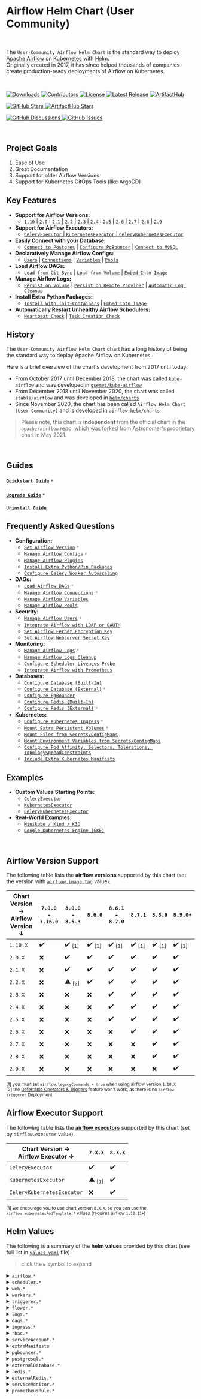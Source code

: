 # Airflow Helm Chart (User Community)

<br>

The `User-Community Airflow Helm Chart` is the standard way to deploy [Apache Airflow](https://airflow.apache.org/) on [Kubernetes](https://kubernetes.io/) with [Helm](https://helm.sh/).
<br>
Originally created in 2017, it has since helped thousands of companies create production-ready deployments of Airflow on Kubernetes.

<br>

<p>
  <a href="https://github.com/airflow-helm/charts/releases">
    <img alt="Downloads" src="https://img.shields.io/github/downloads/airflow-helm/charts/total?style=flat-square&color=28a745">
  </a>
  <a href="https://github.com/airflow-helm/charts/graphs/contributors">
    <img alt="Contributors" src="https://img.shields.io/github/contributors/airflow-helm/charts?style=flat-square&color=28a745">
  </a>
  <a href="https://github.com/airflow-helm/charts/blob/main/LICENSE">
    <img alt="License" src="https://img.shields.io/github/license/airflow-helm/charts?style=flat-square&color=28a745">
  </a>
  <a href="https://github.com/airflow-helm/charts/releases">
    <img alt="Latest Release" src="https://img.shields.io/github/v/release/airflow-helm/charts?style=flat-square&color=6f42c1&label=latest%20release">
  </a>
  <a href="https://artifacthub.io/packages/helm/airflow-helm/airflow">
    <img alt="ArtifactHub" src="https://img.shields.io/static/v1?style=flat-square&color=417598&logo=artifacthub&label=ArtifactHub&message=airflow-helm">
  </a>
</p>

<p>
  <a href="https://github.com/airflow-helm/charts/stargazers">
    <img alt="GitHub Stars" src="https://img.shields.io/github/stars/airflow-helm/charts?style=for-the-badge&color=ffcb2f&label=Support%20with%20%E2%AD%90%20on%20GitHub">
  </a>
  <a href="https://artifacthub.io/packages/helm/airflow-helm/airflow">
    <img alt="ArtifactHub Stars" src="https://img.shields.io/badge/dynamic/json?style=for-the-badge&color=ffcb2f&label=Support%20with%20%E2%AD%90%20on%20ArtifactHub&query=stars&url=https://artifacthub.io/api/v1/packages/af52c9e8-afa6-4443-952f-3d4d17e3be35/stars">
  </a>
</p>

<p>
  <a href="https://github.com/airflow-helm/charts/discussions">
    <img alt="GitHub Discussions" src="https://img.shields.io/github/discussions/airflow-helm/charts?style=for-the-badge&color=17a2b8&label=Start%20a%20Discussion">
  </a>
  <a href="https://github.com/airflow-helm/charts/issues/new/choose">
    <img alt="GitHub Issues" src="https://img.shields.io/github/issues/airflow-helm/charts?style=for-the-badge&color=17a2b8&label=Open%20an%20Issue">
  </a>
</p>

<br>

## Project Goals

1. Ease of Use
2. Great Documentation
3. Support for older Airflow Versions
4. Support for Kubernetes GitOps Tools (like ArgoCD)

## Key Features

- __Support for Airflow Versions:__ 
   - [`1.10` | `2.0` | `2.1` | `2.2` | `2.3` | `2.4` | `2.5` | `2.6` | `2.7` | `2.8` | `2.9`](#airflow-version-support)
- __Support for Airflow Executors:__ 
   - [`CeleryExecutor` | `KubernetesExecutor` | `CeleryKubernetesExecutor`](#airflow-executor-support)
- __Easily Connect with your Database:__
   - [`Connect to Postgres`](https://github.com/airflow-helm/charts/tree/main/charts/airflow/docs/faq/database/external-database.md#option-1---postgres) |
     [`Configure PgBouncer`](https://github.com/airflow-helm/charts/tree/main/charts/airflow/docs/faq/database/pgbouncer.md) |
     [`Connect to MySQL`](https://github.com/airflow-helm/charts/tree/main/charts/airflow/docs/faq/database/external-database.md#option-2---mysql)
- __Declaratively Manage Airflow Configs:__
   - [`Users`](https://github.com/airflow-helm/charts/tree/main/charts/airflow/docs/faq/security/airflow-users.md) |
     [`Connections`](https://github.com/airflow-helm/charts/tree/main/charts/airflow/docs/faq/dags/airflow-connections.md) |
     [`Variables`](https://github.com/airflow-helm/charts/tree/main/charts/airflow/docs/faq/dags/airflow-variables.md) |
     [`Pools`](https://github.com/airflow-helm/charts/tree/main/charts/airflow/docs/faq/dags/airflow-pools.md)
- __Load Airflow DAGs:__
   - [`Load from Git-Sync`](https://github.com/airflow-helm/charts/tree/main/charts/airflow/docs/faq/dags/load-dag-definitions.md#option-1---git-sync-sidecar) |
     [`Load from Volume`](https://github.com/airflow-helm/charts/tree/main/charts/airflow/docs/faq/dags/load-dag-definitions.md#option-2---persistent-volume-claim) |
     [`Embed Into Image`](https://github.com/airflow-helm/charts/tree/main/charts/airflow/docs/faq/dags/load-dag-definitions.md#option-3---embedded-into-container-image)
- __Manage Airflow Logs:__
   - [`Persist on Volume`](https://github.com/airflow-helm/charts/tree/main/charts/airflow/docs/faq/monitoring/log-persistence.md#option-1---persistent-volume-claim) |
     [`Persist on Remote Provider`](https://github.com/airflow-helm/charts/tree/main/charts/airflow/docs/faq/monitoring/log-persistence.md#option-2---remote-providers) |
     [`Automatic Log Cleanup`](https://github.com/airflow-helm/charts/tree/main/charts/airflow/docs/faq/monitoring/log-cleanup.md)
- __Install Extra Python Packages:__
   - [`Install with Init-Containers`](https://github.com/airflow-helm/charts/tree/main/charts/airflow/docs/faq/configuration/extra-python-packages.md#option-1---init-containers) |
     [`Embed Into Image`](https://github.com/airflow-helm/charts/tree/main/charts/airflow/docs/faq/configuration/extra-python-packages.md#option-2---embedded-into-container-image)
- __Automatically Restart Unhealthy Airflow Schedulers:__
   - [`Heartbeat Check`](https://github.com/airflow-helm/charts/tree/main/charts/airflow/docs/faq/monitoring/scheduler-liveness-probe.md#scheduler-heartbeat-check) |
     [`Task Creation Check`](https://github.com/airflow-helm/charts/tree/main/charts/airflow/docs/faq/monitoring/scheduler-liveness-probe.md#scheduler-task-creation-check)

## History

The `User-Community Airflow Helm Chart` chart has a long history of being the standard way to deploy Apache Airflow on Kubernetes.

Here is a brief overview of the chart's development from 2017 until today:

- From October 2017 until December 2018, the chart was called `kube-airflow` and was developed in [`gsemet/kube-airflow`](https://github.com/gsemet/kube-airflow)
- From December 2018 until November 2020, the chart was called `stable/airflow` and was developed in [`helm/charts`](https://github.com/helm/charts/tree/master/stable/airflow)
- Since November 2020, the chart has been called `Airflow Helm Chart (User Community)` and is developed in `airflow-helm/charts`

> Please note, this chart is __independent__ from the official chart in the `apache/airflow` repo, which was forked from Astronomer's proprietary chart in May 2021.

<br>

## Guides

#### [`Quickstart Guide`](https://github.com/airflow-helm/charts/tree/main/charts/airflow/docs/guides/quickstart.md) <sup><sub>⭐</sub></sup> <a id="quickstart-guide"></a>

#### [`Upgrade Guide`](https://github.com/airflow-helm/charts/tree/main/charts/airflow/docs/guides/upgrade.md) <sup><sub>⭐</sub></sup> <a id="upgrade"></a>

#### [`Uninstall Guide`](https://github.com/airflow-helm/charts/tree/main/charts/airflow/docs/guides/uninstall.md) <a id="uninstall"></a>

## Frequently Asked Questions

- __Configuration:__
  - [`Set Airflow Version`](https://github.com/airflow-helm/charts/tree/main/charts/airflow/docs/faq/configuration/airflow-version.md) <sup><sub>⭐</sub></sup> <a id="how-to-use-a-specific-version-of-airflow"></a>
  - [`Manage Airflow Configs`](https://github.com/airflow-helm/charts/tree/main/charts/airflow/docs/faq/configuration/airflow-configs.md) <sup><sub>⭐</sub></sup> <a id="how-to-set-airflow-configs"></a>
  - [`Manage Airflow Plugins`](https://github.com/airflow-helm/charts/tree/main/charts/airflow/docs/faq/configuration/airflow-plugins.md)
  - [`Install Extra Python/Pip Packages`](https://github.com/airflow-helm/charts/tree/main/charts/airflow/docs/faq/configuration/extra-python-packages.md) <a id="how-to-install-extra-pip-packages"></a>
  - [`Configure Celery Worker Autoscaling`](https://github.com/airflow-helm/charts/tree/main/charts/airflow/docs/faq/configuration/autoscaling-celery-workers.md) <a id="how-to-set-up-celery-worker-autoscaling"></a>
- __DAGs:__
  - [`Load Airflow DAGs`](https://github.com/airflow-helm/charts/tree/main/charts/airflow/docs/faq/dags/load-dag-definitions.md) <sup><sub>⭐</sub></sup> <a id="how-to-store-dags"></a>
  - [`Manage Airflow Connections`](https://github.com/airflow-helm/charts/tree/main/charts/airflow/docs/faq/dags/airflow-connections.md) <sup><sub>⭐</sub></sup> <a id="how-to-create-airflow-connections"></a>
  - [`Manage Airflow Variables`](https://github.com/airflow-helm/charts/tree/main/charts/airflow/docs/faq/dags/airflow-variables.md) <a id="how-to-create-airflow-variables"></a>
  - [`Manage Airflow Pools`](https://github.com/airflow-helm/charts/tree/main/charts/airflow/docs/faq/dags/airflow-pools.md) <a id="how-to-create-airflow-pools"></a>
- __Security:__
  - [`Manage Airflow Users`](https://github.com/airflow-helm/charts/tree/main/charts/airflow/docs/faq/security/airflow-users.md) <sup><sub>⭐</sub></sup> <a id="how-to-create-airflow-users"></a>
  - [`Integrate Airflow with LDAP or OAUTH`](https://github.com/airflow-helm/charts/tree/main/charts/airflow/docs/faq/security/ldap-oauth.md) <a id="how-to-authenticate-airflow-users-with-ldapoauth"></a>
  - [`Set Airflow Fernet Encryption Key`](https://github.com/airflow-helm/charts/tree/main/charts/airflow/docs/faq/security/set-fernet-key.md) <a id="how-to-set-a-custom-fernet-encryption-key"></a>
  - [`Set Airflow Webserver Secret Key`](https://github.com/airflow-helm/charts/tree/main/charts/airflow/docs/faq/security/set-webserver-secret-key.md) <a id="how-to-set-a-custom-webserver-secret_key"></a>
- __Monitoring:__
  - [`Manage Airflow Logs`](https://github.com/airflow-helm/charts/tree/main/charts/airflow/docs/faq/monitoring/log-persistence.md) <sup><sub>⭐</sub></sup> <a id="how-to-persist-airflow-logs"></a>
  - [`Manage Airflow Logs Cleanup`](https://github.com/airflow-helm/charts/tree/main/charts/airflow/docs/faq/monitoring/log-cleanup.md)
  - [`Configure Scheduler Liveness Probe`](https://github.com/airflow-helm/charts/tree/main/charts/airflow/docs/faq/monitoring/scheduler-liveness-probe.md) <a id="how-to-configure-the-scheduler-liveness-probe"></a>
  - [`Integrate Airflow with Prometheus`](https://github.com/airflow-helm/charts/tree/main/charts/airflow/docs/faq/monitoring/prometheus.md) <a id="how-to-integrate-airflow-with-prometheus"></a>
- __Databases:__
  - [`Configure Database (Built-In)`](https://github.com/airflow-helm/charts/tree/main/charts/airflow/docs/faq/database/embedded-database.md) <a id="how-to-use-the-embedded-postgres"></a>
  - [`Configure Database (External)`](https://github.com/airflow-helm/charts/tree/main/charts/airflow/docs/faq/database/external-database.md) <sup><sub>⭐</sub></sup> <a id="how-to-use-an-external-database"></a>
  - [`Configure PgBouncer`](https://github.com/airflow-helm/charts/tree/main/charts/airflow/docs/faq/database/pgbouncer.md)
  - [`Configure Redis (Built-In)`](https://github.com/airflow-helm/charts/tree/main/charts/airflow/docs/faq/database/embedded-redis.md)
  - [`Configure Redis (External)`](https://github.com/airflow-helm/charts/tree/main/charts/airflow/docs/faq/database/external-redis.md) <sup><sub>⭐</sub></sup> <a id="how-to-use-an-external-redis"></a>
- __Kubernetes:__
  - [`Configure Kubernetes Ingress`](https://github.com/airflow-helm/charts/tree/main/charts/airflow/docs/faq/kubernetes/ingress.md) <sup><sub>⭐</sub></sup> <a id="how-to-set-up-an-ingress"></a>
  - [`Mount Extra Persistent Volumes`](https://github.com/airflow-helm/charts/tree/main/charts/airflow/docs/faq/kubernetes/mount-persistent-volumes.md) <sup><sub>⭐</sub></sup>
  - [`Mount Files from Secrets/ConfigMaps`](https://github.com/airflow-helm/charts/tree/main/charts/airflow/docs/faq/kubernetes/mount-files.md) <a id="how-to-mount-secretsconfigmaps-as-files-on-workers"></a>
  - [`Mount Environment Variables from Secrets/ConfigMaps`](https://github.com/airflow-helm/charts/tree/main/charts/airflow/docs/faq/kubernetes/mount-environment-variables.md) <a id="how-to-create-airflow-variables"></a>
  - [`Configure Pod Affinity, Selectors, Tolerations, TopologySpreadConstraints`](https://github.com/airflow-helm/charts/tree/main/charts/airflow/docs/faq/kubernetes/affinity-node-selectors-tolerations.md) <a id="how-to-use-pod-affinity-nodeselector-and-tolerations"></a>
  - [`Include Extra Kubernetes Manifests`](https://github.com/airflow-helm/charts/tree/main/charts/airflow/docs/faq/kubernetes/extra-manifests.md) <a id="how-to-add-extra-manifests"></a>

## Examples

- __Custom Values Starting Points:__
  - [`CeleryExecutor`](sample-values-CeleryExecutor.yaml)
  - [`KubernetesExecutor`](sample-values-KubernetesExecutor.yaml)
  - [`CeleryKubernetesExecutor`](sample-values-CeleryKubernetesExecutor.yaml)
- __Real-World Examples:__
  - [`Minikube / Kind / K3D`](https://github.com/airflow-helm/charts/tree/main/charts/airflow/examples/minikube)
  - [`Google Kubernetes Engine (GKE)`](https://github.com/airflow-helm/charts/tree/main/charts/airflow/examples/google-gke)

<br>

## Airflow Version Support

The following table lists the __airflow versions__ supported by this chart (set the version with [`airflow.image.tag`](https://github.com/airflow-helm/charts/tree/main/charts/airflow/docs/faq/configuration/airflow-version.md) value).

Chart Version → <br> Airflow Version ↓  | `7.0.0` - `7.16.0` | `8.0.0` - `8.5.3` | `8.6.0` | `8.6.1` - `8.7.0` | `8.7.1` | `8.8.0` | `8.9.0+`
--- | --- | --- | --- | --- | --- | --- | ---
`1.10.X` | ✔️ | ✔️ <sub>[1]</sub> | ✔️️ <sub>[1]</sub> | ✔️️ <sub>[1]</sub> | ✔️️ <sub>[1]</sub> | ✔️️ <sub>[1]</sub> | ✔️️ <sub>[1]</sub>
`2.0.X` | ❌ | ✔️ | ✔️ | ✔️ | ✔️️ | ✔️️ | ✔️️
`2.1.X` | ❌ | ✔️ | ✔️ | ✔️ | ✔️️ | ✔️️ | ✔️️
`2.2.X` | ❌ | ⚠️ <sub>[2]</sub> | ✔️️ | ✔️ | ✔️️ | ✔️️ | ✔️️
`2.3.X` | ❌ | ❌ | ❌ | ✔️️ | ✔️️ | ✔️️ | ✔️️
`2.4.X` | ❌ | ❌ | ❌ | ✔️️ | ✔️️ | ✔️️ | ✔️️
`2.5.X` | ❌ | ❌ | ❌ | ✔️️ | ✔️️ | ✔️️ | ✔️️
`2.6.X` | ❌ | ❌ | ❌ | ❌ | ✔️️ | ✔️️ | ✔️️
`2.7.X` | ❌ | ❌ | ❌ | ❌ | ❌ | ✔️️ | ✔️️
`2.8.X` | ❌ | ❌ | ❌ | ❌ | ❌ | ✔️️ | ✔️️
`2.9.X` | ❌ | ❌ | ❌ | ❌ | ❌ | ❌️ | ✔️️

<sub>[1] you must set `airflow.legacyCommands = true` when using airflow version `1.10.X`</sub><br>
<sub>[2] the [Deferrable Operators & Triggers](https://airflow.apache.org/docs/apache-airflow/stable/concepts/deferring.html) feature won't work, as there is no `airflow triggerer` Deployment</sub>

## Airflow Executor Support

The following table lists the [__airflow executors__](https://airflow.apache.org/docs/apache-airflow/stable/executor/index.html) supported by this chart (set by `airflow.executor` value).

Chart Version → <br> Airflow Executor ↓ | `7.X.X` | `8.X.X` | 
--- | --- | ---
`CeleryExecutor` | ✔️ | ✔️
`KubernetesExecutor` | ⚠️️ <sub>[1]</sub> | ✔️
`CeleryKubernetesExecutor` | ❌ | ✔️

<sub>[1] we encourage you to use chart version `8.X.X`, so you can use the `airflow.kubernetesPodTemplate.*` values (requires airflow `1.10.11+`) </sub>

## Helm Values

The following is a summary of the __helm values__ provided by this chart (see full list in [`values.yaml`](https://github.com/airflow-helm/charts/tree/main/charts/airflow/values.yaml) file).

> click the `▶` symbol to expand

<details>
<summary><code>airflow.*</code></summary>

Parameter | Description | Default
--- | --- | ---
`airflow.legacyCommands` | if we use legacy 1.10 airflow commands | `false`
`airflow.image.*` | configs for the airflow container image | `<see values.yaml>`
`airflow.executor` | the airflow executor type to use | `CeleryExecutor`
`airflow.fernetKey` | the fernet encryption key (sets `AIRFLOW__CORE__FERNET_KEY`) | `7T512UXSSmBOkpWimFHIVb8jK6lfmSAvx4mO6Arehnc=`
`airflow.webserverSecretKey` | the secret_key for flask (sets `AIRFLOW__WEBSERVER__SECRET_KEY`) | `THIS IS UNSAFE!`
`airflow.config` | environment variables for airflow configs | `{}`
`airflow.users` | a list of users to create | `<see values.yaml>`
`airflow.usersTemplates` | bash-like templates to be used in `airflow.users` | `<see values.yaml>`
`airflow.usersUpdate` | if we create a Deployment to perpetually sync `airflow.users` | `true`
`airflow.connections` | a list airflow connections to create | `<see values.yaml>`
`airflow.connectionsTemplates` | bash-like templates to be used in `airflow.connections` | `<see values.yaml>`
`airflow.connectionsUpdate` | if we create a Deployment to perpetually sync `airflow.connections` | `true`
`airflow.variables` | a list airflow variables to create | `<see values.yaml>`
`airflow.variablesTemplates` | bash-like templates to be used in `airflow.variables` | `<see values.yaml>`
`airflow.variablesUpdate` | if we create a Deployment to perpetually sync `airflow.variables` | `true`
`airflow.pools` | a list airflow pools to create | `<see values.yaml>`
`airflow.poolsUpdate` | if we create a Deployment to perpetually sync `airflow.pools` | `true`
`airflow.defaultNodeSelector` | default nodeSelector for airflow Pods (is overridden by pod-specific values) | `{}`
`airflow.defaultAffinity` | default affinity configs for airflow Pods (is overridden by pod-specific values) | `{}`
`airflow.defaultTolerations` | default toleration configs for airflow Pods (is overridden by pod-specific values) | `[]`
`airflow.defaultTopologySpreadConstraints` | default topologySpreadConstraints for airflow Pods (is overridden by pod-specific values) | `[]`
`airflow.defaultSecurityContext` | default securityContext configs for Pods (is overridden by pod-specific values) | `{fsGroup: 0}`
`airflow.defaultContainerSecurityContext` | default securityContext for Containers in airflow Pods | `{}`
`airflow.podAnnotations` | extra annotations for airflow Pods | `{}`
`airflow.extraPipPackages` | extra pip packages to install in airflow Pods | `[]`
`airflow.protectedPipPackages` | pip packages that are protected from upgrade/downgrade by `extraPipPackages` | `["apache-airflow"]`
`airflow.extraEnv` | extra environment variables for the airflow Pods | `[]`
`airflow.extraContainers` | extra containers for the airflow Pods | `[]`
`airflow.extraInitContainers` | extra init-containers for the airflow Pods | `[]`
`airflow.extraVolumeMounts` | extra VolumeMounts for the airflow Pods | `[]`
`airflow.extraVolumes` | extra Volumes for the airflow Pods | `[]`
`airflow.clusterDomain` | kubernetes cluster domain name | `cluster.local`
`airflow.initContainers.*` | airflow init-containers | `<see values.yaml>`
`airflow.localSettings.*` | airflow_local_settings.py | `<see values.yaml>`
`airflow.kubernetesPodTemplate.*` | pod_template.yaml | `<see values.yaml>`
`airflow.dbMigrations.*` | db-migrations Deployment | `<see values.yaml>`
`airflow.sync.*` | Sync Deployments | `<see values.yaml>`

<hr>
</details>

<details>
<summary><code>scheduler.*</code></summary>

Parameter | Description | Default
--- | --- | ---
`scheduler.replicas` | the number of scheduler Pods to run | `1`
`scheduler.resources` | resource requests/limits for the scheduler Pods | `{}`
`scheduler.nodeSelector` | the nodeSelector configs for the scheduler Pods | `{}`
`scheduler.affinity` | the affinity configs for the scheduler Pods | `{}`
`scheduler.tolerations` | the toleration configs for the scheduler Pods | `[]`
`scheduler.topologySpreadConstraints` | the topologySpreadConstraints configs for the scheduler Pods | `[]`
`scheduler.securityContext` | the security context for the scheduler Pods | `{}`
`scheduler.labels` | labels for the scheduler Deployment | `{}`
`scheduler.podLabels` | Pod labels for the scheduler Deployment | `{}`
`scheduler.annotations` | annotations for the scheduler Deployment | `{}`
`scheduler.podAnnotations` | Pod annotations for the scheduler Deployment | `{}`
`scheduler.safeToEvict` | if we add the annotation: "cluster-autoscaler.kubernetes.io/safe-to-evict" = "true" | `true`
`scheduler.podDisruptionBudget.*` | configs for the PodDisruptionBudget of the scheduler | `<see values.yaml>`
`scheduler.logCleanup.*` | configs for the log-cleanup sidecar of the scheduler | `<see values.yaml>`
`scheduler.numRuns` | the value of the `airflow --num_runs` parameter used to run the airflow scheduler | `-1`
`scheduler.livenessProbe.*` | configs for the scheduler Pods' liveness probe | `<see values.yaml>`
`scheduler.extraPipPackages` | extra pip packages to install in the scheduler Pods | `[]`
`scheduler.extraContainers` | extra containers for the scheduler Pods | `[]`
`scheduler.extraInitContainers` | extra init-containers for the scheduler Pods | `[]`
`scheduler.extraVolumeMounts` | extra VolumeMounts for the scheduler Pods | `[]`
`scheduler.extraVolumes` | extra Volumes for the scheduler Pods | `[]`

</details>

<details>
<summary><code>web.*</code></summary>

Parameter | Description | Default
--- | --- | ---
`web.webserverConfig.*` | configs to generate webserver_config.py | `<see values.yaml>`
`web.replicas` | the number of web Pods to run | `1`
`web.resources` | resource requests/limits for the airflow web pods | `{}`
`web.nodeSelector` | the number of web Pods to run | `{}`
`web.affinity` | the affinity configs for the web Pods | `{}`
`web.tolerations` | the toleration configs for the web Pods | `[]`
`web.topologySpreadConstraints` | the topologySpreadConstraints configs for the web Pods | `[]`
`web.securityContext` | the security context for the web Pods | `{}`
`web.labels` | labels for the web Deployment | `{}`
`web.podLabels` | Pod labels for the web Deployment | `{}`
`web.annotations` | annotations for the web Deployment | `{}`
`web.podAnnotations` | Pod annotations for the web Deployment | `{}`
`web.safeToEvict` | if we add the annotation: "cluster-autoscaler.kubernetes.io/safe-to-evict" = "true" | `true`
`web.podDisruptionBudget.*` | configs for the PodDisruptionBudget of the web Deployment | `<see values.yaml>`
`web.service.*` | configs for the Service of the web pods | `<see values.yaml>`
`web.readinessProbe.*` | configs for the web Pods' readiness probe | `<see values.yaml>`
`web.livenessProbe.*` | configs for the web Pods' liveness probe | `<see values.yaml>`
`web.extraPipPackages` | extra pip packages to install in the web Pods | `[]`
`web.extraContainers` | extra containers for the web Pods | `[]`
`web.extraInitContainers` | extra init-containers for the web Pods | `[]`
`web.extraVolumeMounts` | extra VolumeMounts for the web Pods | `[]`
`web.extraVolumes` | extra Volumes for the web Pods | `[]`

</details>

<details>
<summary><code>workers.*</code></summary>

Parameter | Description | Default
--- | --- | ---
`workers.enabled` | if the airflow workers StatefulSet should be deployed | `true`
`workers.replicas` | the number of workers Pods to run | `1`
`workers.resources` | resource requests/limits for the airflow worker Pods | `{}`
`workers.nodeSelector` | the nodeSelector configs for the worker Pods | `{}`
`workers.affinity` | the affinity configs for the worker Pods | `{}`
`workers.tolerations` | the toleration configs for the worker Pods | `[]`
`workers.topologySpreadConstraints` | the topologySpreadConstraints configs for the worker Pods | `[]`
`workers.securityContext` | the security context for the worker Pods | `{}`
`workers.labels` | labels for the worker StatefulSet | `{}`
`workers.podLabels` | Pod labels for the worker StatefulSet | `{}`
`workers.annotations` | annotations for the worker StatefulSet | `{}`
`workers.podAnnotations` | Pod annotations for the worker StatefulSet | `{}`
`workers.safeToEvict` | if we add the annotation: "cluster-autoscaler.kubernetes.io/safe-to-evict" = "true" | `true`
`workers.podDisruptionBudget.*` | configs for the PodDisruptionBudget of the worker StatefulSet | `<see values.yaml>`
`workers.autoscaling.*` | configs for the HorizontalPodAutoscaler of the worker Pods | `<see values.yaml>`
`workers.celery.*` | configs for the celery worker Pods | `<see values.yaml>`
`workers.terminationPeriod` | how many seconds to wait after SIGTERM before SIGKILL of the celery worker | `60`
`workers.logCleanup.*` | configs for the log-cleanup sidecar of the worker Pods | `<see values.yaml>`
`workers.livenessProbe.*` | configs for the worker Pods' liveness probe | `<see values.yaml>`
`workers.extraPipPackages` | extra pip packages to install in the worker Pods | `[]`
`workers.extraContainers` | extra containers for the worker Pods | `[]`
`workers.extraInitContainers` | extra init-containers for the worker Pods | `[]`
`workers.extraVolumeMounts` | extra VolumeMounts for the worker Pods | `[]`
`workers.extraVolumes` | extra Volumes for the worker Pods | `[]`

</details>

<details>
<summary><code>triggerer.*</code></summary>

Parameter | Description | Default
--- | --- | ---
`triggerer.enabled` | if the triggerer should be deployed | `true`
`triggerer.replicas` | the number of triggerer Pods to run | `1`
`triggerer.resources` | resource requests/limits for the airflow triggerer Pods | `{}`
`triggerer.nodeSelector` | the nodeSelector configs for the triggerer Pods | `{}`
`triggerer.affinity` | the affinity configs for the triggerer Pods | `{}`
`triggerer.tolerations` | the toleration configs for the triggerer Pods | `[]`
`triggerer.topologySpreadConstraints` | the topologySpreadConstraints configs for the triggerer Pods | `[]`
`triggerer.securityContext` | the security context for the triggerer Pods | `{}`
`triggerer.labels` | labels for the triggerer Deployment | `{}`
`triggerer.podLabels` | Pod labels for the triggerer Deployment | `{}`
`triggerer.annotations` | annotations for the triggerer Deployment | `{}`
`triggerer.podAnnotations` | Pod annotations for the triggerer Deployment | `{}`
`triggerer.safeToEvict` | if we add the annotation: "cluster-autoscaler.kubernetes.io/safe-to-evict" = "true" | `true`
`triggerer.podDisruptionBudget.*` | configs for the PodDisruptionBudget of the triggerer Deployment | `<see values.yaml>`
`triggerer.capacity` | maximum number of triggers each triggerer will run at once (sets `AIRFLOW__TRIGGERER__DEFAULT_CAPACITY`) | `1000`
`triggerer.livenessProbe.*` | configs for the triggerer Pods' liveness probe | `<see values.yaml>`
`triggerer.extraPipPackages` | extra pip packages to install in the triggerer Pods | `[]`
`triggerer.extraContainers` | extra containers for the triggerer Pods | `[]`
`triggerer.extraInitContainers` | extra init-containers for the triggerer Pods | `[]`
`triggerer.extraVolumeMounts` | extra VolumeMounts for the triggerer Pods | `[]`
`triggerer.extraVolumes` | extra Volumes for the triggerer Pods | `[]`

</details>

<details>
<summary><code>flower.*</code></summary>

Parameter | Description | Default
--- | --- | ---
`flower.enabled` | if the Flower UI should be deployed | `true`
`flower.resources` | resource requests/limits for the flower Pods | `{}`
`flower.nodeSelector` | the nodeSelector configs for the flower Pods | `{}`
`flower.affinity` | the affinity configs for the flower Pods | `{}`
`flower.tolerations` | the toleration configs for the flower Pods | `[]`
`flower.topologySpreadConstraints` | the topologySpreadConstraints configs for the flower Pods | `[]`
`flower.securityContext` | the security context for the flower Pods | `{}`
`flower.labels` | labels for the flower Deployment | `{}`
`flower.podLabels` | Pod labels for the flower Deployment | `{}`
`flower.annotations` | annotations for the flower Deployment | `{}`
`flower.podAnnotations` | Pod annotations for the flower Deployment | `{}`
`flower.safeToEvict` | if we add the annotation: "cluster-autoscaler.kubernetes.io/safe-to-evict" = "true" | `true`
`flower.podDisruptionBudget.*` | configs for the PodDisruptionBudget of the flower Deployment | `<see values.yaml>`
`flower.basicAuthSecret` | the name of a pre-created secret containing the basic authentication value for flower | `""`
`flower.basicAuthSecretKey` | the key within `flower.basicAuthSecret` containing the basic authentication string | `""`
`flower.service.*` | configs for the Service of the flower Pods | `<see values.yaml>`
`flower.extraPipPackages` | extra pip packages to install in the flower Pods | `[]`
`flower.extraContainers` | extra containers for the flower Pods | `[]`
`flower.extraInitContainers` | extra init-containers for the flower Pods | `[]`
`flower.extraVolumeMounts` | extra VolumeMounts for the flower Pods | `[]`
`flower.extraVolumes` | extra Volumes for the flower Pods | `[]`

</details>

<details>
<summary><code>logs.*</code></summary>

Parameter | Description | Default
--- | --- | ---
`logs.path` | the airflow logs folder | `/opt/airflow/logs`
`logs.persistence.*` | configs for the logs PVC | `<see values.yaml>`

</details>

<details>
<summary><code>dags.*</code></summary>

Parameter | Description | Default
--- | --- | ---
`dags.path` | the airflow dags folder | `/opt/airflow/dags`
`dags.persistence.*` | configs for the dags PVC | `<see values.yaml>`
`dags.gitSync.*` | configs for the git sync sidecars  | `<see values.yaml>`
`dags.s3Sync.*` | configs for the s3 sync sidecars  | `<see values.yaml>`

</details>

<details>
<summary><code>ingress.*</code></summary>

Parameter | Description | Default
--- | --- | ---
`ingress.enabled` | if we should deploy Ingress resources | `false`
`ingress.apiVersion` | the `apiVersion` to use for Ingress resources | `networking.k8s.io/v1`
`ingress.web.*` | configs for the Ingress of the web Service | `<see values.yaml>`
`ingress.flower.*` | configs for the Ingress of the flower Service | `<see values.yaml>`

</details>

<details>
<summary><code>rbac.*</code></summary>

Parameter | Description | Default
--- | --- | ---
`rbac.create` | if Kubernetes RBAC resources are created | `true`
`rbac.events` | if the created RBAC Role has GET/LIST on Event resources | `true`
`rbac.secrets` | if the created RBAC Role has GET/LIST/WATCH on Secret resources | `false`

</details>

<details>
<summary><code>serviceAccount.*</code></summary>

Parameter | Description | Default
--- | --- | ---
`serviceAccount.create` | if a Kubernetes ServiceAccount is created | `true`
`serviceAccount.name` | the name of the ServiceAccount | `""`
`serviceAccount.annotations` | annotations for the ServiceAccount | `{}`

</details>

<details>
<summary><code>extraManifests</code></summary>

Parameter | Description | Default
--- | --- | ---
`extraManifests` | a list of extra Kubernetes manifests that will be deployed alongside the chart | `[]`

</details>

<details>
<summary><code>pgbouncer.*</code></summary>

Parameter | Description | Default
--- | --- | ---
`pgbouncer.enabled` | if the pgbouncer Deployment is created | `true`
`pgbouncer.image.*` | configs for the pgbouncer container image | `<see values.yaml>`
`pgbouncer.resources` | resource requests/limits for the pgbouncer Pods | `{}`
`pgbouncer.nodeSelector` | the nodeSelector configs for the pgbouncer Pods | `{}`
`pgbouncer.affinity` | the affinity configs for the pgbouncer Pods | `{}`
`pgbouncer.tolerations` | the toleration configs for the pgbouncer Pods | `[]`
`pgbouncer.topologySpreadConstraints` | the topologySpreadConstraints configs for the pgbouncer Pods | `[]`
`pgbouncer.securityContext` | the security context for the pgbouncer Pods | `{}`
`pgbouncer.labels` | labels for the pgbouncer Deployment | `{}`
`pgbouncer.podLabels` | Pod labels for the pgbouncer Deployment | `{}`
`pgbouncer.annotations` | annotations for the pgbouncer Deployment | `{}`
`pgbouncer.podAnnotations` | Pod annotations for the pgbouncer Deployment | `{}`
`pgbouncer.safeToEvict` | if we add the annotation: "cluster-autoscaler.kubernetes.io/safe-to-evict" = "true" | `true`
`pgbouncer.podDisruptionBudget.*` | configs for the PodDisruptionBudget of the pgbouncer | `<see values.yaml>`
`pgbouncer.livenessProbe.*` | configs for the pgbouncer Pods' liveness probe | `<see values.yaml>`
`pgbouncer.startupProbe.*` | configs for the pgbouncer Pods' startup probe | `<see values.yaml>`
`pgbouncer.terminationGracePeriodSeconds` | the maximum number of seconds to wait for queries upon pod termination, before force killing | `120`
`pgbouncer.authType` | sets pgbouncer config: `auth_type` | `md5`
`pgbouncer.maxClientConnections` | sets pgbouncer config: `max_client_conn` | `1000`
`pgbouncer.poolSize` | sets pgbouncer config: `default_pool_size` | `20`
`pgbouncer.logDisconnections` | sets pgbouncer config: `log_disconnections` | `0`
`pgbouncer.logConnections` | sets pgbouncer config: `log_connections` | `0`
`pgbouncer.statsUsers` | sets pgbouncer config: `stats_users` | `""`
`pgbouncer.clientSSL.*` | ssl configs for: clients -> pgbouncer | `<see values.yaml>`
`pgbouncer.serverSSL.*` | ssl configs for: pgbouncer -> postgres | `<see values.yaml>`

</details>

<details>
<summary><code>postgresql.*</code></summary>

Parameter | Description | Default
--- | --- | ---
`postgresql.enabled` | if the `stable/postgresql` chart is used | `true`
`postgresql.image.*` | configs for the postgres container image | `<see values.yaml>`
`postgresql.postgresqlDatabase` | the postgres database to use | `airflow`
`postgresql.postgresqlUsername` | the postgres user to create | `postgres`
`postgresql.postgresqlPassword` | the postgres user's password | `airflow`
`postgresql.existingSecret` | the name of a pre-created secret containing the postgres password | `""`
`postgresql.existingSecretKey` | the key within `postgresql.passwordSecret` containing the password string | `postgresql-password`
`postgresql.persistence.*` | configs for the PVC of postgresql | `<see values.yaml>`
`postgresql.master.*` | configs for the postgres StatefulSet | `<see values.yaml>`

</details>

<details>
<summary><code>externalDatabase.*</code></summary>

Parameter | Description | Default
--- | --- | ---
`externalDatabase.type` | the type of external database | `postgres`
`externalDatabase.host` | the host of the external database | `localhost`
`externalDatabase.port` | the port of the external database | `5432`
`externalDatabase.database` | the database/scheme to use within the the external database | `airflow`
`externalDatabase.user` | the username for the external database | `airflow`
`externalDatabase.userSecret` | the name of a pre-created secret containing the external database user | `""`
`externalDatabase.userSecretKey` | the key within `externalDatabase.userSecret` containing the user string | `postgresql-user`
`externalDatabase.password` | the password for the external database | `""`
`externalDatabase.passwordSecret` | the name of a pre-created secret containing the external database password | `""`
`externalDatabase.passwordSecretKey` | the key within `externalDatabase.passwordSecret` containing the password string | `postgresql-password`
`externalDatabase.properties` | extra connection-string properties for the external database | `""`

</details>

<details>
<summary><code>redis.*</code></summary>

Parameter | Description | Default
--- | --- | ---
`redis.enabled` | if the `stable/redis` chart is used | `true`
`redis.image.*` | configs for the redis container image | `<see values.yaml>`
`redis.password` | the redis password | `airflow`
`redis.existingSecret` | the name of a pre-created secret containing the redis password | `""`
`redis.existingSecretPasswordKey` | the key within `redis.existingSecret` containing the password string | `redis-password`
`redis.cluster.*` | configs for redis cluster mode | `<see values.yaml>`
`redis.master.*` | configs for the redis master StatefulSet | `<see values.yaml>`
`redis.slave.*` | configs for the redis slave StatefulSet | `<see values.yaml>`

</details>

<details>
<summary><code>externalRedis.*</code></summary>

Parameter | Description | Default
--- | --- | ---
`externalRedis.host` | the host of the external redis | `localhost`
`externalRedis.port` | the port of the external redis | `6379`
`externalRedis.databaseNumber` | the database number to use within the external redis | `1`
`externalRedis.password` | the password for the external redis | `""`
`externalRedis.passwordSecret` | the name of a pre-created secret containing the external redis password | `""`
`externalRedis.passwordSecretKey` | the key within `externalRedis.passwordSecret` containing the password string | `redis-password`
`externalDatabase.properties` | extra connection-string properties for the external redis | `""`

</details>

<details>
<summary><code>serviceMonitor.*</code></summary>

Parameter | Description | Default
--- | --- | ---
`serviceMonitor.enabled` | if ServiceMonitor resources should be deployed | `false`
`serviceMonitor.selector` | labels for ServiceMonitor, so that Prometheus can select it | `{ prometheus: "kube-prometheus" }`
`serviceMonitor.path` | the ServiceMonitor web endpoint path | `/admin/metrics`
`serviceMonitor.interval` | the ServiceMonitor web endpoint path | `30s`

</details>

<details>
<summary><code>prometheusRule.*</code></summary>

Parameter | Description | Default
--- | --- | ---
`prometheusRule.enabled` | if the PrometheusRule resources should be deployed | `false`
`prometheusRule.additionalLabels` | labels for PrometheusRule, so that Prometheus can select it | `{}`
`prometheusRule.groups` | alerting rules for Prometheus | `[]`

</details>
